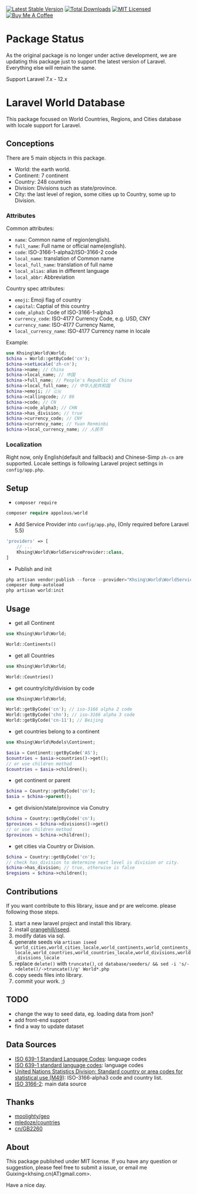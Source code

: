 [![Latest Stable Version](https://poser.pugx.org/appolous/world/v/stable)](https://packagist.org/packages/appolous/world)
[![Total Downloads](https://poser.pugx.org/appolous/world/downloads)](https://packagist.org/packages/appolous/world)
[![MIT Licensed](https://poser.pugx.org/appolous/world/license)](LICENSE.md)
[![Buy Me A Coffee](https://img.shields.io/badge/-buy_me_a%C2%A0coffee-gray?logo=buy-me-a-coffee)](https://buymeacoffee.com/appolous)

# Package Status
As the original package is no longer under active development, we are updating this package just to support the latest version of Laravel. Everything else will remain the same.

Support Laravel 7.x - 12.x

# Laravel World Database

This package focused on World Countries, Regions, and Cities database with locale support for Laravel.

## Conceptions

There are 5 main objects in this package.

- World: the earth world.
- Continent: 7 continent
- Country: 248 countries
- Division: Divisions such as state/province.
- City: the last level of region, some cities up to Country, some up to Division.

### Attributes

Common attributes:

- `name`: Common name of region(english).
- `full_name`: Full name or official name(english).
- `code`: ISO-3166-1-alpha2/ISO-3166-2 code
- `local_name`: translation of Common name
- `local_full_name`: translation of full name
- `local_alias`: alias in different language
- `local_abbr`: Abbreviation

Country spec attributes:

- `emoji`: Emoji flag of country
- `capital`: Captial of this country
- `code_alpha3`: Code of ISO-3166-1-alpha3
- `currency_code`: ISO-4177 Currency Code, e.g. USD, CNY
- `currency_name`: ISO-4177 Currency Name,
- `local_currency_name`: ISO-4177 Currency name in locale

Example:

```php
use Khsing\World\World;
$china = World::getByCode('cn');
$china->setLocale('zh-cn');
$china->name; // China
$china->local_name; // 中国
$china->full_name; // People's Republic of China
$china->local_full_name; // 中华人民共和国
$china->emoji; // 🇨🇳
$china->callingcode; // 86
$china->code; // CN
$china->code_alpha3; // CHN
$china->has_division; // true
$china->currency_code; // CNY
$china->currency_name; // Yuan Renminbi
$china->local_currency_name; // 人民币
```

### Localization

Right now, only English(default and fallback) and Chinese-Simp `zh-cn` are supported. Locale settings is following Laravel project settings in `config/app.php`.

## Setup

- `composer require`

```php
composer require appolous/world
```

- Add Service Provider into `config/app.php`, (Only required before Laravel 5.5)

```php
'providers' => [
    // ...
    Khsing\World\WorldServiceProvider::class,
]
```

- Publish and init

```php
php artisan vendor:publish --force --provider="Khsing\World\WorldServiceProvider"
composer dump-autoload
php artisan world:init
```

## Usage

- get all Continent

```php
use Khsing\World\World;

World::Continents()

```

- get all Countries

```php
use Khsing\World\World;

World::Countries()
```

- get country/city/division by code

```php
use Khsing\World\World;

World::getByCode('cn'); // iso-3166 alpha 2 code
World::getByCode('chn'); // iso-3166 alpha 3 code
World::getByCode('cn-11'); // Beijing
```

- get countries belong to a continent

```php
use Khsing\World\Models\Continent;

$asia = Continent::getByCode('AS');
$countries = $asia->countries()->get();
// or use children method
$countries = $asia->children();
```

- get continent or parent

```php
$china = Country::getByCode('cn');
$asia = $china->parent();
```

- get division/state/province via Conutry

```php
$china = Country::getByCode('cn');
$provinces = $china->divisions()->get()
// or use children method
$provinces = $china->children();
```

- get cities via Country or Division.

```php
$china = Country::getByCode('cn');
// check has_division to determine next level is division or city.
$china->has_division; // true, otherwise is false
$regsions = $china->children();
```

## Contributions

If you want contribute to this library, issue and pr are welcome. please following those steps.

1. start a new laravel project and install this library.
2. install [orangehill/iseed](https://github.com/orangehill/iseed).
3. modify datas via sql.
4. generate seeds via `artisan iseed world_cities,world_cities_locale,world_continents,world_continents_locale,world_countries,world_countries_locale,world_divisions,world_divisions_locale`
5. replace `delete()` with `truncate()`, `cd database/seeders/ && sed -i 's/->delete()/->truncate()/g' World*.php`
6. copy seeds files into library.
7. commit your work. ;)

## TODO

- change the way to seed data, eg. loading data from json?
- add front-end support
- find a way to update dataset

## Data Sources

- [ISO 639-1 Standard Language Codes](https://www.knowledgebase-script.com/kb/article/iso-639-1-standard-language-codes-255.html): language codes
- [ISO 639-1 standard language codes](https://www.andiamo.co.uk/resources/iso-language-codes/): language codes
- [United Nations Statistics Division: Standard country or area codes for statistical use (M49)](https://unstats.un.org/unsd/methodology/m49/overview/): ISO-3166-alpha3 code and country list.
- [ISO 3166-2](https://en.wikipedia.org/wiki/ISO_3166-2): main data source

## Thanks

- [moolighty/geo](https://github.com/moolighty/geo)
- [mledoze/countries](https://github.com/mledoze/countries)
- [cn/GB2260](https://github.com/cn/GB2260)

## About

This package published under MIT license. If you have any question or suggestion, please feel free to submit a issue, or email me Guixing<khsing.cn(AT)gmail.com>.

Have a nice day.
